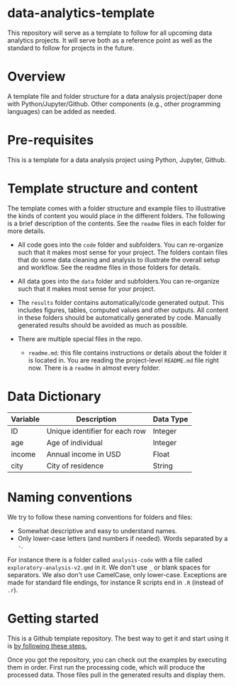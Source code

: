 # data-analytics-template

This repository will serve as a template to follow for all upcoming data analytics projects. It will serve both as a reference point as well as the standard to follow for projects in the future.

# Overview

A template file and folder structure for a data analysis project/paper done with Python/Jupyter/Github. Other components (e.g., other programming languages) can be added as needed.

# Pre-requisites

This is a template for a data analysis project using Python, Jupyter, Github.

# Template structure and content

The template comes with a folder structure and example files to illustrative the kinds of content you would place in the different folders. The following is a brief description of the contents. See the `readme` files in each folder for more details.

- All code goes into the `code` folder and subfolders. You can re-organize such that it makes most sense for your project. The folders contain files that do some data cleaning and analysis to illustrate the overall setup and workflow. See the readme files in those folders for details.

- All data goes into the `data` folder and subfolders.You can re-organize such that it makes most sense for your project.

- The `results` folder contains automatically/code generated output. This includes figures, tables, computed values and other outputs. All content in these folders should be automatically generated by code. Manually generated results should be avoided as much as possible.

- There are multiple special files in the repo.
  - `readme.md`: this file contains instructions or details about the folder it
    is located in. You are reading the project-level `README.md` file right now. There is a `readme` in almost every folder.

# Data Dictionary

| Variable | Description                    | Data Type |
| -------- | ------------------------------ | --------- |
| ID       | Unique identifier for each row | Integer   |
| age      | Age of individual              | Integer   |
| income   | Annual income in USD           | Float     |
| city     | City of residence              | String    |

# Naming conventions

We try to follow these naming conventions for folders and files:

- Somewhat descriptive and easy to understand names.
- Only lower-case letters (and numbers if needed). Words separated by a `-`.

For instance there is a folder called `analysis-code` with a file called `exploratory-analysis-v2.qmd` in it. We don't use `_` or blank spaces for separators. We also don't use CamelCase, only lower-case. Exceptions are made for standard file endings, for instance R scripts end in `.R` (instead of `.r`).

# Getting started

This is a Github template repository. The best way to get it and start using it is [by following these steps.](https://help.github.com/en/articles/creating-a-repository-from-a-template)

Once you got the repository, you can check out the examples by executing them in order. First run the processing code, which will produce the processed data. Those files pull in the generated results and display them.
